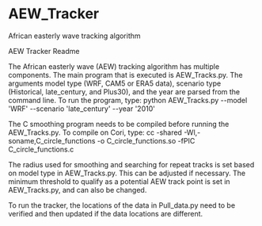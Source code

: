 # AEW_Tracker
African easterly wave tracking algorithm

AEW Tracker Readme

The African easterly wave (AEW) tracking algorithm has multiple components. The main program that is executed is AEW_Tracks.py. The arguments model type (WRF, CAM5 or ERA5 data), scenario type (Historical, late_century, and Plus30), and the year are parsed from the command line. To run the program, type: python AEW_Tracks.py --model 'WRF' --scenario 'late_century' --year '2010'

The C smoothing program needs to be compiled before running the AEW_Tracks.py. To compile on Cori, type: cc -shared -Wl,-soname,C_circle_functions -o C_circle_functions.so -fPIC C_circle_functions.c

The radius used for smoothing and searching for repeat tracks is set based on model type in AEW_Tracks.py. This can be adjusted if necessary. The minimum threshold to qualify as a potential AEW track point is set in AEW_Tracks.py, and can also be changed. 

To run the tracker, the locations of the data in Pull_data.py need to be verified and then updated if the data locations are different. 
